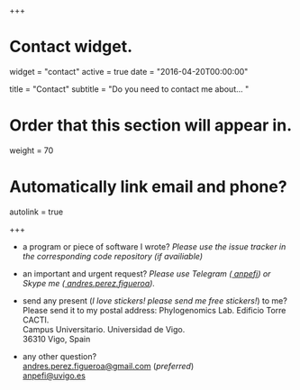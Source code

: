 +++
# Contact widget.
widget = "contact"
active = true
date = "2016-04-20T00:00:00"

title = "Contact"
subtitle = "Do you need to contact me about... "

# Order that this section will appear in.
weight = 70

# Automatically link email and phone?
autolink = true


+++


* a program or piece of software I wrote? *Please use the issue tracker in the corresponding code repository (if availiable)* [<i class="fa fa-github big-icon"></i>](https://github.com/anpefi/) [<i class="fa fa-gitlab big-icon"></i>](https://gitlab.com/anpefi) [<i class="fa fa-bitbucket big-icon"></i>](https://bitbucket.com/anpefi/)
 
* an important and urgent request? *Please use Telegram ([<i class="fa fa-telegram"></i> anpefi](https://t.me/anpefi)) or Skype me ([<i class="fa fa-skype"></i> andres.perez.figueroa](https://join.skype.com/invite/nromqYsIC9N1)).*
 
* send any present (*I love stickers! please send me free stickers!*) to me? Please send it to my postal address:
        <i class="fa fa-home"></i> Phylogenomics Lab. Edificio Torre CACTI.   
        Campus Universitario. Universidad de Vigo.   
        36310 Vigo, Spain  
 
* any other question?  
[<i class="fa fa-envelope"></i> andres.perez.figueroa@gmail.com](mailto:andres.perez.figueroa@gmail.com) (*preferred*)   
        [<i class="fa fa-envelope"></i> anpefi@uvigo.es](mailto:anpefi@uvigo.es)  



